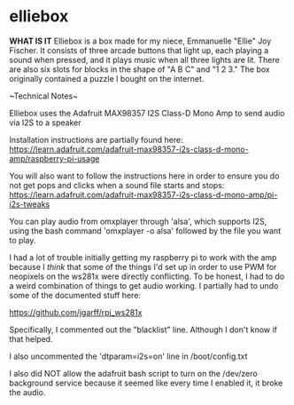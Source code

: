 # elliebox

**WHAT IS IT**
Elliebox is a box made for my niece, Emmanuelle "Ellie" Joy Fischer. It consists of three arcade buttons that light up, each playing a sound when pressed, and it plays music when all three lights are lit. There are also six slots for blocks in the shape of "A B C" and "1 2 3." The box originally contained a puzzle I bought on the internet.


~Technical Notes~

Elliebox uses the Adafruit MAX98357 I2S Class-D Mono Amp to send audio via I2S to a speaker

Installation instructions are partially found here:
https://learn.adafruit.com/adafruit-max98357-i2s-class-d-mono-amp/raspberry-pi-usage

You will also want to follow the instructions here in order to ensure you do not get pops and clicks when a sound file starts and stops:
https://learn.adafruit.com/adafruit-max98357-i2s-class-d-mono-amp/pi-i2s-tweaks

You can play audio from omxplayer through 'alsa', which supports I2S, using the bash command 'omxplayer -o alsa' followed by the file you want to play.

I had a lot of trouble initially getting my raspberry pi to work with the amp because I *think* that some of the things I'd set up in order to use PWM for neopixels on the ws281x were directly conflicting. To be honest, I had to do a weird combination of things to get audio working. I partially had to undo some of the documented stuff here:

https://github.com/jgarff/rpi_ws281x

Specifically, I commented out the "blacklist" line. Although I don't know if that helped.

I also uncommented the 'dtparam=i2s=on' line in /boot/config.txt

I also did NOT allow the adafruit bash script to turn on the /dev/zero background service because it seemed like every time I enabled it, it broke the audio.


